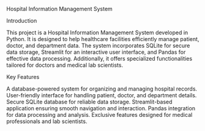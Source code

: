 Hospital Information Management System

Introduction

This project is a Hospital Information Management System developed in Python. It is designed to help healthcare facilities efficiently manage patient, doctor, and department data. The system incorporates SQLite for secure data storage, Streamlit for an interactive user interface, and Pandas for effective data processing. Additionally, it offers specialized functionalities tailored for doctors and medical lab scientists.

Key Features

A database-powered system for organizing and managing hospital records.
User-friendly interface for handling patient, doctor, and department details.
Secure SQLite database for reliable data storage.
Streamlit-based application ensuring smooth navigation and interaction.
Pandas integration for data processing and analysis.
Exclusive features designed for medical professionals and lab scientists.

